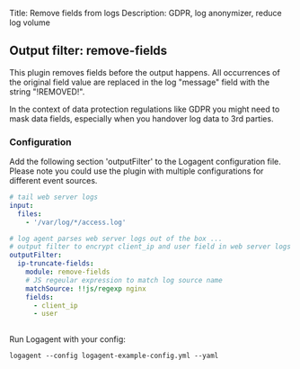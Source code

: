 Title: Remove fields from logs 
Description: GDPR, log anonymizer, reduce log volume


## Output filter: remove-fields

This plugin removes fields before the output happens. All occurrences of the original field value are replaced in the log "message" field with the string "!REMOVED!". 

In the context of data protection regulations like GDPR you might need to mask data fields, especially when you handover log data to 3rd parties. 


### Configuration 

Add the following section 'outputFilter' to the Logagent configuration file. Please note you could use the plugin with multiple configurations for different event sources. 

```yaml
# tail web server logs
input: 
  files:
    - '/var/log/*/access.log'

# log agent parses web server logs out of the box ...
# output filter to encrypt client_ip and user field in web server logs
outputFilter:
  ip-truncate-fields:
    module: remove-fields
    # JS regeular expression to match log source name
    matchSource: !!js/regexp nginx
    fields:
      - client_ip
      - user
  
```

Run Logagent with your config: 

```
logagent --config logagent-example-config.yml --yaml
```
